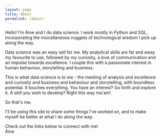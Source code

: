 ```yaml
---
layout: page
title: About
permalink: /about/
---
```


Hello! I'm Áine and I do data science. I work mostly in Python and SQL, incorporating the miscellaneous nuggets of technological wisdom I pick up along the way.

Data science was an easy sell for me. My analytical skills are far and away my favourite to use, followed by my curiosity, a love of communication and an impulse towards excellence. I couple this with a passionate interest in human behaviour, storytelling and business.

This is what data science is to me - the meeting of analysis and excellence and curiosity and business and behaviour and storytelling, with boundless potential. It touches everything. You have an interest? Go forth and explore it. A skill you wish to develop? Right this way ma'am!

So that's me. 

I'll be using this site to share some things I've worked on, and to make myself be better at what I do along the way. 

Check out the links below to connect with me!  
Áine
